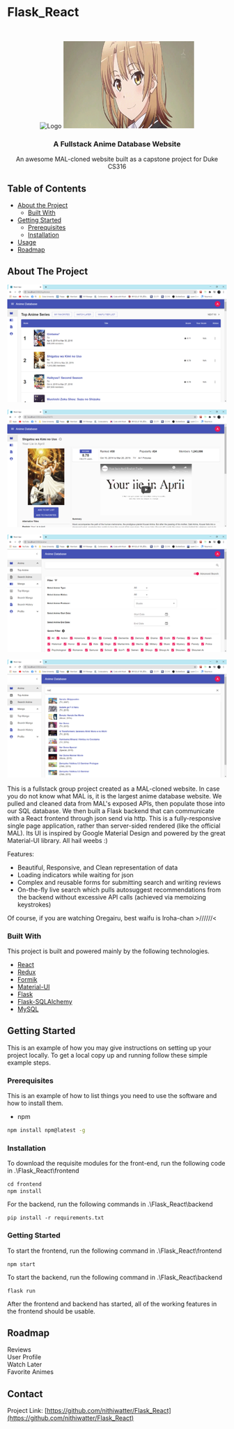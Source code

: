 # Flask_React
<!-- PROJECT LOGO -->
<br />
<p align="center">
  <img src="https://i.redd.it/a3x3vrlnc1621.jpg" alt="Logo" width="700" height="600">
  <img src="/images/tumblr_4ed011d2feb1b65e438303967b5dc78a_658e3f0c_540.gif" alt="Logo" width="300" height="200">
  
  <h3 align="center">A Fullstack Anime Database Website</h3>

  <p align="center">
    An awesome MAL-cloned website built as a capstone project for Duke CS316
  </p>
</p>



<!-- TABLE OF CONTENTS -->
## Table of Contents

* [About the Project](#about-the-project)
  * [Built With](#built-with)
* [Getting Started](#getting-started)
  * [Prerequisites](#prerequisites)
  * [Installation](#installation)
* [Usage](#usage)
* [Roadmap](#roadmap)


<!-- ABOUT THE PROJECT -->
## About The Project

![Landing Page][landing-page]

![Detail Page][detail-page]

![Search Page][search-page]

![Livesearch Page][livesearch-page]

This is a fullstack group project created as a MAL-cloned website. In case you do not know what MAL is, it is the largest anime database website. We pulled and cleaned data from MAL's exposed APIs, then populate those into our SQL database. We then built a Flask backend that can communicate with a React frontend through json send via http. This is a fully-responsive single page application, rather than server-sided rendered (like the official MAL). Its UI is inspired by Google Material Design and powered by the great Material-UI library. All hail weebs :)

Features:
* Beautiful, Responsive, and Clean representation of data
* Loading indicators while waiting for json
* Complex and reusable forms for submitting search and writing reviews
* On-the-fly live search which pulls autosuggest recommendations from the backend without excessive API calls (achieved via memoizing keystrokes)

Of course, if you are watching Oregairu, best waifu is Iroha-chan >//////<

### Built With
This project is built and powered mainly by the following technologies.
* [React](https://reactjs.org/)
* [Redux](https://redux.js.org/)
* [Formik](https://formik.org/)
* [Material-UI](https://material-ui.com/)
* [Flask](https://flask.palletsprojects.com/en/1.1.x/)
* [Flask-SQLAlchemy](https://flask-sqlalchemy.palletsprojects.com/en/2.x/)
* [MySQL](https://www.mysql.com/)



<!-- GETTING STARTED -->
## Getting Started

This is an example of how you may give instructions on setting up your project locally.
To get a local copy up and running follow these simple example steps.

### Prerequisites

This is an example of how to list things you need to use the software and how to install them.
* npm
```sh
npm install npm@latest -g
```

### Installation
To download the requisite modules for the front-end, run the following code in .\Flask_React\frontend
```
cd frontend
npm install
```

For the backend, run the following commands in .\Flask_React\backend
```
pip install -r requirements.txt
```

### Getting Started
To start the frontend, run the following command in .\Flask_React\frontend
```
npm start
```

To start the backend, run the following command in .\Flask_React\backend
```
flask run
```
After the frontend and backend has started, all of the working features in the frontend should be usable.
<!-- ROADMAP -->
## Roadmap
Reviews  
User Profile  
Watch Later  
Favorite Animes

<!-- CONTACT -->
## Contact

Project Link: [https://github.com/nithiwatter/Flask_React](https://github.com/nithiwatter/Flask_React)


<!-- MARKDOWN LINKS & IMAGES -->
[landing-page]: /images/landing.PNG
[detail-page]: /images/detail.PNG
[search-page]: /images/search.PNG
[livesearch-page]: /images/livesearch.PNG
